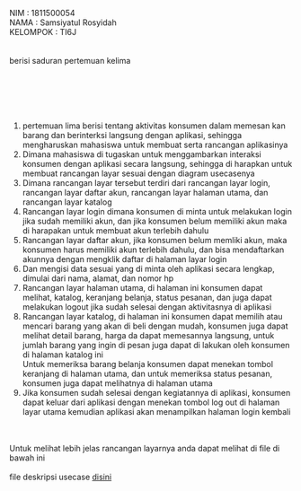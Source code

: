 NIM       : 1811500054<br>
NAMA      : Samsiyatul Rosyidah<br>
KELOMPOK  : TI6J<br>
<br>
<br>
berisi saduran pertemuan kelima<br>
<br>
<br>
<br>
<br><br>
<ol>
  <li>pertemuan lima berisi tentang aktivitas konsumen dalam memesan kan barang dan berinterksi langsung dengan aplikasi, sehingga mengharuskan mahasiswa untuk membuat serta rancangan aplikasinya</li>
  <li>Dimana mahasiswa di tugaskan untuk menggambarkan interaksi konsumen dengan aplikasi secara langsung, sehingga di harapkan untuk membuat rancangan layar sesuai dengan diagram usecasenya</li>
  <li>Dimana rancangan layar tersebut terdiri dari rancangan layar login, rancangan layar daftar akun, rancangan layar halaman utama, dan rancangan layar katalog</li>
  <li>Rancangan layar login dimana konsumen di minta untuk melakukan login jika sudah memiliki akun, dan jika konsumen belum memiliki akun maka di harapakan untuk membuat akun terlebih dahulu</li>
  <li>Rancangan layar daftar akun, jika konsumen belum memliki akun, maka konsumen harus memiliki akun terlebih dahulu, dan bisa mendaftarkan akunnya dengan mengklik daftar di halaman layar login
  <li>Dan mengisi data sesuai yang di minta oleh aplikasi secara lengkap, dimulai dari nama, alamat, dan nomor hp</li>
  <li>Rancangan layar halaman utama, di halaman ini konsumen dapat melihat, katalog, keranjang belanja, status pesanan, dan juga dapat melakukan logout jika sudah selesai dengan aktivitasnya di aplikasi</li>
  <li>Rancangan layar katalog, di halaman ini konsumen dapat memilih atau mencari barang yang akan di beli dengan mudah, konsumen juga dapat melihat detail barang, harga da  dapat memesannya langsung, untuk jumlah barang yang ingin di pesan juga dapat di lakukan oleh konsumen di halaman katalog ini</li>  
      Untuk memeriksa barang belanja konsumen dapat menekan tombol keranjang di halaman utama, dan untuk memeriksa status pesanan, konsumen juga dapat melihatnya di halaman utama</li>
  <li>Jika konsumen sudah selesai dengan kegiatannya di aplikasi, konsumen dapat keluar dari aplikasi dengan menekan tombol log out di halaman layar utama kemudian aplikasi akan menampilkan halaman login kembali</li>
</ol>
<br>
<br>
Untuk melihat lebih jelas rancangan layarnya anda dapat melihat di file di bawah ini<br>
<file rancangan layar  src="UseCase Diagram.png" width="100%"><br>
file deskripsi usecase <a href="deskripsi usecase diagram.docx" target="_blank">disini</a><br>


